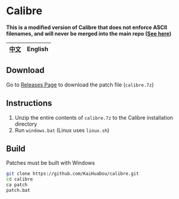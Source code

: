 # Calibre

**This is a modified version of Calibre that does not enforce ASCII filenames, and will never be merged into the main repo ([See here](https://github.com/kovidgoyal/calibre/pull/1713))**

| [中文](./README.md) | English |
| :-----------------: | :-----: |

## Download

Go to [Releases Page](https://github.com/KaiHuaDou/calibre/releases/latest) to download the patch file (`calibre.7z`)

## Instructions

1. Unzip the entire contents of `calibre.7z` to the Calibre installation directory
2. Run `windows.bat` (Linux uses `linux.sh`)

## Build

Patches must be built with Windows

```bash
git clone https://github.com/KaiHuaDou/calibre.git
cd calibre
ca patch
patch.bat
```
